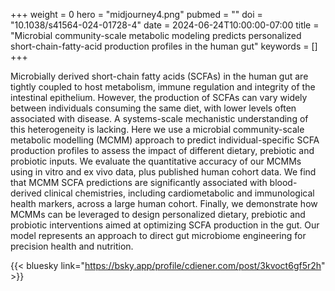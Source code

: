 +++
weight = 0
hero = "midjourney4.png"
pubmed = ""
doi = "10.1038/s41564-024-01728-4"
date = 2024-06-24T10:00:00-07:00
title = "Microbial community-scale metabolic modeling predicts personalized short-chain-fatty-acid production profiles in the human gut"
keywords = []
+++

Microbially derived short-chain fatty acids (SCFAs) in the human gut are tightly coupled to host metabolism, immune regulation and integrity of the intestinal epithelium. However, the production of SCFAs can vary widely between individuals consuming the same diet, with lower levels often associated with disease. A systems-scale mechanistic understanding of this heterogeneity is lacking. Here we use a microbial community-scale metabolic modelling (MCMM) approach to predict individual-specific SCFA production profiles to assess the impact of different dietary, prebiotic and probiotic inputs. We evaluate the quantitative accuracy of our MCMMs using in vitro and ex vivo data, plus published human cohort data. We find that MCMM SCFA predictions are significantly associated with blood-derived clinical chemistries, including cardiometabolic and immunological health markers, across a large human cohort. Finally, we demonstrate how MCMMs can be leveraged to design personalized dietary, prebiotic and probiotic interventions aimed at optimizing SCFA production in the gut. Our model represents an approach to direct gut microbiome engineering for precision health and nutrition.

{{< bluesky link="https://bsky.app/profile/cdiener.com/post/3kvoct6gf5r2h" >}}
